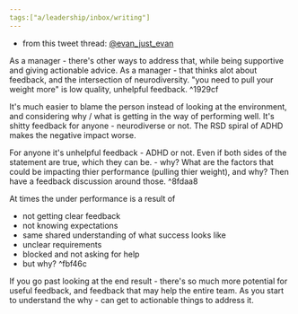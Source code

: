 ```yaml
---
tags:["a/leadership/inbox/writing"]
---
```

- from this tweet thread:  [@evan_just_evan](https://twitter.com/evan_just_evan/status/1362177878679580674)

As a manager - there's other ways to address that, while being supportive and giving actionable advice. As a manager - that thinks alot about feedback, and the intersection of neurodiversity. "you need to pull your weight more" is low quality, unhelpful feedback. ^1929cf

It's much easier to blame the person instead of looking at the environment, and considering why / what is getting in the way of performing well. It's shitty feedback for anyone - neurodiverse or not. The RSD spiral of ADHD makes the negative impact worse.

For anyone it's unhelpful feedback - ADHD or not. Even if both sides of the statement are true, which they can be. - why? What are the factors that could be impacting thier performance (pulling thier weight), and why? Then have a feedback discussion around those. ^8fdaa8

 At times the under performance is a result of 
- not getting clear feedback 
-  not knowing expectations 
- same shared understanding of what success looks like 
-  unclear requirements 
- blocked and not asking for help 
-  but why? ^fbf46c

If you go past looking at the end result - there's so much more potential for useful feedback, and feedback that may help the entire team. As you start to understand the why - can get to actionable things to address it.